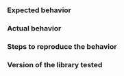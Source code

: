 ### Expected behavior

### Actual behavior

### Steps to reproduce the behavior

### Version of the library tested
